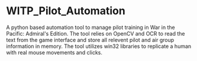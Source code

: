 # WITP_Pilot_Automation

A python based automation tool to manage pilot training in War in the Pacific: Admiral's Edition. The tool relies on OpenCV and OCR to read the text from the game interface and store all relevent pilot and air group information in memory. The tool utilizes win32 libraries to replicate a human with real mouse movements and clicks.
